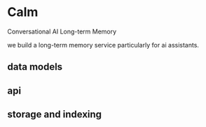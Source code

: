 # Calm

Conversational AI Long-term Memory

we build a long-term memory service particularly for ai assistants.

## data models

## api

## storage and indexing


